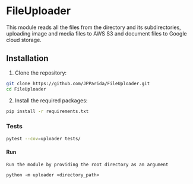 # FileUploader
This module reads all the files from the directory and its subdirectories, uploading image and media files to AWS S3 and document files to Google cloud storage.

## Installation

1. Clone the repository:
```bash
git clone https://github.com/JPParida/FileUploader.git
cd FileUploader
```

2. Install the required packages:
```bash
pip install -r requirements.txt
```

### Tests
```bash
pytest --cov=uploader tests/
```

#### Run
```
Run the module by providing the root directory as an argument

python -m uploader <directory_path>
```
